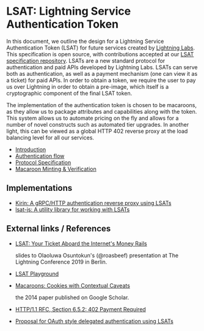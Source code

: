 # LSAT: Lightning Service Authentication Token

In this document, we outline the design for a Lightning Service Authentication Token \(LSAT\) for future services created by [Lightning Labs](https://lightning.engineering/). This specification is open source, with contributions accepted at our [LSAT specification repository](https://github.com/lightninglabs/LSAT).  LSATs are a new standard protocol for authentication and paid APIs developed by Lightning Labs. LSATs can serve both as authentication, as well as a payment mechanism \(one can view it as a ticket\) for paid APIs. In order to obtain a token, we require the user to pay us over Lightning in order to obtain a pre-image, which itself is a cryptographic component of the final LSAT token.

The implementation of the authentication token is chosen to be macaroons, as they allow us to package attributes and capabilities along with the token. This system allows us to automate pricing on the fly and allows for a number of novel constructs such as automated tier upgrades. In another light, this can be viewed as a global HTTP 402 reverse proxy at the load balancing level for all our services.

* [Introduction](introduction.md)
* [Authentication flow](authentication-flow.md)
* [Protocol Specification](protocol-specification.md)
* [Macaroon Minting & Verification](macaroons.md)

## Implementations

* [Kirin: A gRPC/HTTP authentication reverse proxy using LSATs](https://github.com/lightninglabs/kirin)
* [lsat-js: A utility library for working with LSATs](https://github.com/Tierion/lsat-js)

## External links / References

* [LSAT: Your Ticket Aboard the Internet's Money Rails](https://docs.google.com/presentation/d/1QSm8tQs35-ZGf7a7a2pvFlSduH3mzvMgQaf-06Jjaow/edit#slide=id.p)

  slides to Olaoluwa Osuntokun's \(@roasbeef\) presentation at The Lightning Conference 2019 in Berlin.

* [LSAT Playground](https://lsat-playground.bucko.now.sh/)
* [Macaroons: Cookies with Contextual Caveats](https://research.google/pubs/pub41892/)

  the 2014 paper published on Google Scholar.

* [HTTP/1.1 RFC, Section 6.5.2: 402 Payment Required](https://tools.ietf.org/html/rfc7231#section-6.5.2)
* [Proposal for OAuth style delegated authentication using LSATs](https://github.com/lightningnetwork/lnd/issues/288)

